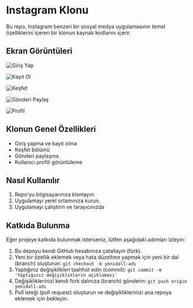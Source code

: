 # Instagram Klonu

Bu repo, Instagram benzeri bir sosyal medya uygulamasının temel özelliklerini içeren bir klonun kaynak kodlarını içerir.

## Ekran Görüntüleri



![Giriş Yap](SS/girisYap.jpeg)


![Kayıt Ol](SS/kayitOl.jpeg)


![Keşfet](SS/kesfet.jpeg)


![Gönderi Paylaş](SS/postPaylas.jpeg)


![Profil](SS/profil.jpeg)


## Klonun Genel Özellikleri

- Giriş yapma ve kayıt olma
- Keşfet bölümü
- Gönderi paylaşma 
- Kullanıcı profili görüntüleme 

## Nasıl Kullanılır

1. Repo'yu bilgisayarınıza klonlayın:
2. Uygulamayı yerel ortamınıza kurun.
3. Uygulamayı çalıştırın ve tarayıcınızda 

## Katkıda Bulunma

Eğer projeye katkıda bulunmak isterseniz, lütfen aşağıdaki adımları izleyin:

1. Bu depoyu kendi GitHub hesabınıza çatallayın (fork).
2. Yeni bir özellik eklemek veya hata düzeltme yapmak için yeni bir dal (branch) oluşturun: `git checkout -b yenidall-adı`
3. Yaptığınız değişiklikleri taahhüt edin (commit): `git commit -m 'Yaptığınız değişikliklerin açıklaması'`
4. Değişikliklerinizi kendi fork dalınıza (branch) gönderin: `git push origin yenidall-adı`
5. Pull isteği (pull request) oluşturun ve değişikliklerinizi ana repoya eklemek için bekleyin.


